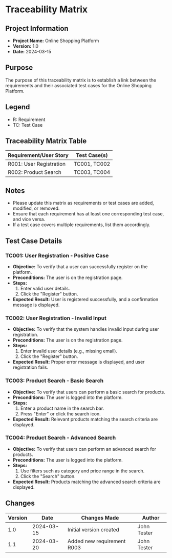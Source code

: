 # Traceability Matrix

## Project Information
- **Project Name:** Online Shopping Platform
- **Version:** 1.0
- **Date:** 2024-03-15

## Purpose
The purpose of this traceability matrix is to establish a link between the requirements and their associated test cases for the Online Shopping Platform.

## Legend
- R: Requirement
- TC: Test Case

## Traceability Matrix Table

| Requirement/User Story | Test Case(s) |
|------------------------|--------------|
| R001: User Registration | TC001, TC002 |
| R002: Product Search    | TC003, TC004 |

## Notes
- Please update this matrix as requirements or test cases are added, modified, or removed.
- Ensure that each requirement has at least one corresponding test case, and vice versa.
- If a test case covers multiple requirements, list them accordingly.

## Test Case Details

### TC001: User Registration - Positive Case
- **Objective:** To verify that a user can successfully register on the platform.
- **Preconditions:** The user is on the registration page.
- **Steps:**
  1. Enter valid user details.
  2. Click the "Register" button.
- **Expected Result:** User is registered successfully, and a confirmation message is displayed.

### TC002: User Registration - Invalid Input
- **Objective:** To verify that the system handles invalid input during user registration.
- **Preconditions:** The user is on the registration page.
- **Steps:**
  1. Enter invalid user details (e.g., missing email).
  2. Click the "Register" button.
- **Expected Result:** Proper error message is displayed, and user registration fails.

### TC003: Product Search - Basic Search
- **Objective:** To verify that users can perform a basic search for products.
- **Preconditions:** The user is logged into the platform.
- **Steps:**
  1. Enter a product name in the search bar.
  2. Press "Enter" or click the search icon.
- **Expected Result:** Relevant products matching the search criteria are displayed.

### TC004: Product Search - Advanced Search
- **Objective:** To verify that users can perform an advanced search for products.
- **Preconditions:** The user is logged into the platform.
- **Steps:**
  1. Use filters such as category and price range in the search.
  2. Click the "Search" button.
- **Expected Result:** Products matching the advanced search criteria are displayed.

## Changes
| Version | Date       | Changes Made                     | Author       |
|---------|------------|----------------------------------|--------------|
| 1.0     | 2024-03-15 | Initial version created          | John Tester  |
| 1.1     | 2024-03-20 | Added new requirement R003        | John Tester  |
